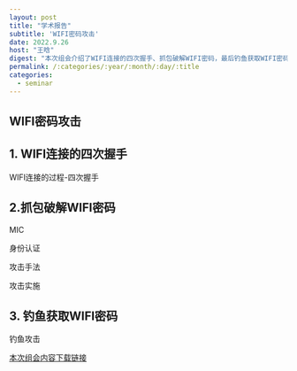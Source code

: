 ```yaml
---
layout: post
title: "学术报告"
subtitle: 'WIFI密码攻击'
date: 2022.9.26
host: "王晗"
digest: "本次组会介绍了WIFI连接的四次握手、抓包破解WIFI密码，最后钓鱼获取WIFI密码。"
permalink: /:categories/:year/:month/:day/:title
categories:
  - seminar
---
```

## WIFI密码攻击

## 1. WIFI连接的四次握手
WIFI连接的过程-四次握手

## 2.抓包破解WIFI密码
MIC

身份认证

攻击手法

攻击实施

## 3. 钓鱼获取WIFI密码
钓鱼攻击






[本次组会内容下载链接](https://github.com/desperate08/DevPos/blob/master/DevOps-main/seminar/WIFI%E5%AE%89%E5%85%A8.pdf)
